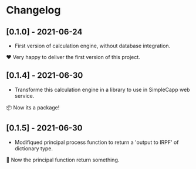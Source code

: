 # Changelog

## [0.1.0] - 2021-06-24
- First version of calculation engine, without database integration.

❤️ Very happy to deliver the first version of this project.

## [0.1.4] - 2021-06-30
- Transforme this calculation engine in a library to use in SimpleCapp web service.

📦 Now its a package!

## [0.1.5] - 2021-06-30
- Modifiqued principal process function to return a 'output to IRPF' of dictionary type.

📘 Now the principal function return something.